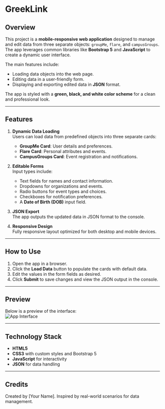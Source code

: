 # GreekLink

## Overview
This project is a **mobile-responsive web application** designed to manage and edit data from three separate objects: `groupMe`, `flare`, and `campusGroups`. The app leverages common libraries like **Bootstrap 5** and **JavaScript** to create a dynamic user interface.

The main features include:  
- Loading data objects into the web page.  
- Editing data in a user-friendly form.  
- Displaying and exporting edited data in **JSON** format.  

The app is styled with a **green, black, and white color scheme** for a clean and professional look.

---

## Features
1. **Dynamic Data Loading**  
   Users can load data from predefined objects into three separate cards:  
   - **GroupMe Card**: User details and preferences.  
   - **Flare Card**: Personal attributes and events.  
   - **CampusGroups Card**: Event registration and notifications.

2. **Editable Forms**  
   Input types include:  
   - Text fields for names and contact information.  
   - Dropdowns for organizations and events.  
   - Radio buttons for event types and choices.  
   - Checkboxes for notification preferences.  
   - A **Date of Birth (DOB)** input field.  

3. **JSON Export**  
   The app outputs the updated data in JSON format to the console.

4. **Responsive Design**  
   Fully responsive layout optimized for both desktop and mobile devices.

---

## How to Use
1. Open the app in a browser.  
2. Click the **Load Data** button to populate the cards with default data.  
3. Edit the values in the form fields as desired.  
4. Click **Submit** to save changes and view the JSON output in the console.

---

## Preview
Below is a preview of the interface:  
![App Interface](https://via.placeholder.com/800x400 "Sample Interface Screenshot")

---

## Technology Stack
- **HTML5**
- **CSS3** with custom styles and Bootstrap 5
- **JavaScript** for interactivity
- **JSON** for data handling

---

## Credits
Created by [Your Name]. Inspired by real-world scenarios for data management.

